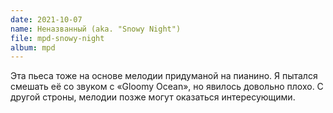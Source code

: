 ```yaml
---
date: 2021-10-07
name: Неназванный (aka. "Snowy Night")
file: mpd-snowy-night
album: mpd
---
```


Эта пьеса тоже на основе мелодии придуманой на пианино. Я пытался смешать её со звуком с «Gloomy Ocean», но явилось довольно плохо. С другой строны, мелодии позже могут оказаться интересующими.
